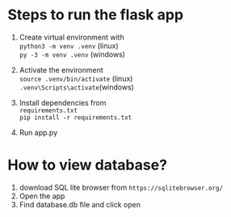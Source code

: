# Steps to run the flask app

1. Create virtual environment with \
   `python3 -m venv .venv` (linux) \
   `py -3 -m venv .venv` (windows)

2. Activate the environment\
   `source .venv/bin/activate` (linux)\
   `.venv\Scripts\activate`(windows)

3. Install dependencies from\
   `requirements.txt`\
    `pip install -r requirements.txt`

4. Run app.py

# How to view database?

1. download SQL lite browser from `https://sqlitebrowser.org/`
2. Open the app
3. Find database.db file and click open

